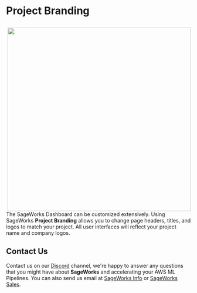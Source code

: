 # Project Branding


<img src="https://github.com/SuperCowPowers/sageworks/assets/4806709/4cdd3700-a9d8-441f-a27d-3da1038c7c4d" style="float: right; width: 500px; height: auto; padding: 10px 0px 0px 20px">

The SageWorks Dashboard can be customized extensively. Using SageWorks **Project Branding** allows you to change page headers, titles, and logos to match your project. All user interfaces will reflect your project name and company logos. 


## Contact Us
Contact us on our [Discord](https://discord.gg/8jY2yBZX) channel, we're happy to answer any questions that you might have about **SageWorks** and accelerating your AWS ML Pipelines. You can also send us email at [SageWorks Info](mailto:sageworks@supercowpowers.com) or  [SageWorks Sales](mailto:sales@supercowpowers.com).
